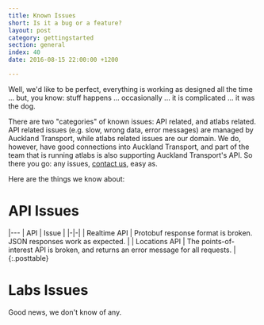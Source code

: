 ```yaml
---
title: Known Issues
short: Is it a bug or a feature?
layout: post
category: gettingstarted
section: general
index: 40
date: 2016-08-15 22:00:00 +1200

---
```


Well, we'd like to be perfect, everything is working as designed all the time ... but, you know: stuff happens ... occasionally ... it is complicated ... it was the dog. 

There are two "categories" of known issues: API related, and atlabs related. API related issues (e.g. slow, wrong data, error messages) are managed by Auckland Transport, while atlabs related issues are our domain. We do, however, have good connections into Auckland Transport, and part of the team that is running atlabs is also supporting Auckland Transport's API. So there you go: any issues, [contact us](), easy as.

Here are the things we know about:

# API Issues

|---
| API | Issue |
|-|-|
| Realtime API | Protobuf response format is broken. JSON responses work as expected. |
| Locations API | The points-of-interest API is broken, and returns an error message for all requests. |
{:.posttable}

# Labs Issues

Good news, we don't know of any.
